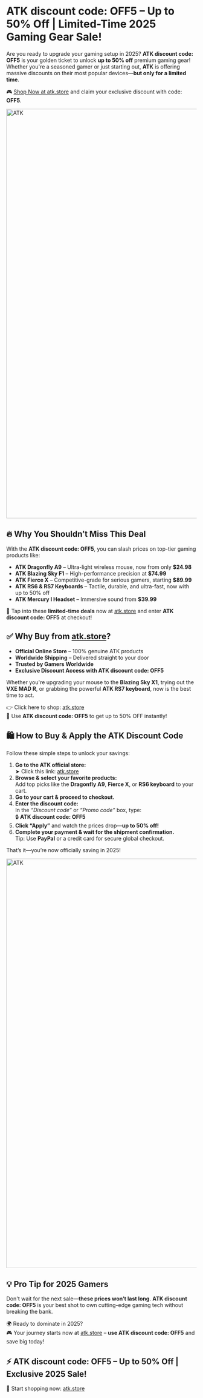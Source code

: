 <h1>ATK discount code: OFF5 – Up to 50% Off | Limited-Time 2025 Gaming Gear Sale!</h1>
<p>Are you ready to upgrade your gaming setup in 2025? <strong>ATK discount code: OFF5</strong> is your golden ticket to unlock <strong>up to 50% off</strong> premium gaming gear! Whether you're a seasoned gamer or just starting out, <strong>ATK</strong> is offering massive discounts on their most popular devices—<strong>but only for a limited time</strong>.</p>
<p>🎮 <a href="https://www.atk.store/?ref=getdiscount" target="_blank">Shop Now at atk.store</a> and claim your exclusive discount with code: <strong>OFF5</strong>.</p>
<img src="https://images.mirror-media.xyz/publication-images/uAOogcMqP3udReBHWEnnB.jpeg?height=540&width=1080" alt="ATK" width="1080">
<h2>🔥 Why You Shouldn’t Miss This Deal</h2>
<p>With the <strong>ATK discount code: OFF5</strong>, you can slash prices on top-tier gaming products like:</p>
<ul>
<li><strong>ATK Dragonfly A9</strong> – Ultra-light wireless mouse, now from only <strong>$24.98</strong></li>
<li><strong>ATK Blazing Sky F1</strong> – High-performance precision at <strong>$74.99</strong></li>
<li><strong>ATK Fierce X</strong> – Competitive-grade for serious gamers, starting <strong>$89.99</strong></li>
<li><strong>ATK RS6 & RS7 Keyboards</strong> – Tactile, durable, and ultra-fast, now with up to 50% off</li>
<li><strong>ATK Mercury I Headset</strong> – Immersive sound from <strong>$39.99</strong></li>
</ul>
<p>🛒 Tap into these <strong>limited-time deals</strong> now at <a href="https://www.atk.store/?ref=getdiscount" target="_blank">atk.store</a> and enter <strong>ATK discount code: OFF5</strong> at checkout!</p>
<h2>✅ Why Buy from <a href="https://www.atk.store/?ref=getdiscount" target="_blank">atk.store</a>?</h2>
<ul>
<li><strong>Official Online Store</strong> – 100% genuine ATK products</li>
<li><strong>Worldwide Shipping</strong> – Delivered straight to your door</li>
<li><strong>Trusted by Gamers Worldwide</strong></li>
<li><strong>Exclusive Discount Access with ATK discount code: OFF5</strong></li>
</ul>
<p>Whether you're upgrading your mouse to the <strong>Blazing Sky X1</strong>, trying out the <strong>VXE MAD R</strong>, or grabbing the powerful <strong>ATK RS7 keyboard</strong>, now is the best time to act.</p>
<p>👉 Click here to shop: <a href="https://www.atk.store/?ref=getdiscount" target="_blank">atk.store</a><br>
🎁 Use <strong>ATK discount code: OFF5</strong> to get up to 50% OFF instantly!</p>
<h2>🛍️ How to Buy & Apply the ATK Discount Code</h2>
<p>Follow these simple steps to unlock your savings:</p>
<ol>
<li><strong>Go to the ATK official store:</strong><br> ➤ Click this link: <a href="https://www.atk.store/?ref=getdiscount" target="_blank">atk.store</a></li>
<li><strong>Browse & select your favorite products:</strong><br> Add top picks like the <strong>Dragonfly A9</strong>, <strong>Fierce X</strong>, or <strong>RS6 keyboard</strong> to your cart.</li>
<li><strong>Go to your cart & proceed to checkout.</strong></li>
<li><strong>Enter the discount code:</strong><br> In the <em>“Discount code”</em> or <em>“Promo code”</em> box, type:<br> 🔒 <strong>ATK discount code: OFF5</strong></li>
<li><strong>Click “Apply”</strong> and watch the prices drop—<strong>up to 50% off!</strong></li>
<li><strong>Complete your payment & wait for the shipment confirmation.</strong><br> Tip: Use <strong>PayPal</strong> or a credit card for secure global checkout.</li>
</ol>
<p>That’s it—you’re now officially saving in 2025!</p>
<img src="https://images.mirror-media.xyz/publication-images/qi95RlQ9WkppzJsSMtjQZ.png?height=315&width=630" alt="ATK" width="1080">
<h2>💡 Pro Tip for 2025 Gamers</h2>
<p>Don't wait for the next sale—<strong>these prices won’t last long</strong>. <strong>ATK discount code: OFF5</strong> is your best shot to own cutting-edge gaming tech without breaking the bank.</p>
<p>🌍 Ready to dominate in 2025?<br> 🎮 Your journey starts now at <a href="https://www.atk.store/?ref=getdiscount" target="_blank">atk.store</a> – <strong>use ATK discount code: OFF5</strong> and save big today!</p>
<h2>⚡ ATK discount code: OFF5 – Up to 50% Off | Exclusive 2025 Sale!</h2>
<p>🔗 Start shopping now: <a href="https://www.atk.store/?ref=getdiscount" target="_blank">atk.store</a></p>
</body>
</html>
